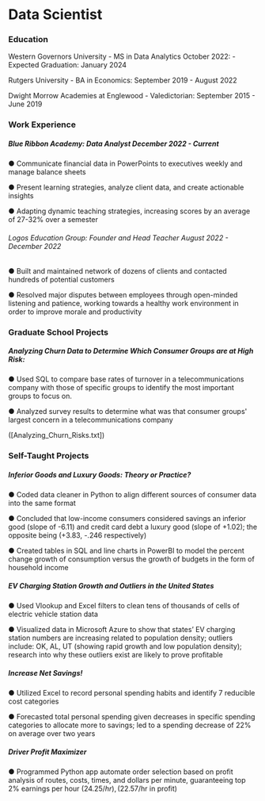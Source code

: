 # Data Scientist

### Education
Western Governors University - MS in Data Analytics October 2022: - Expected Graduation: January 2024

Rutgers University - BA in Economics: September 2019 - August 2022

Dwight Morrow Academies at Englewood - Valedictorian: September 2015 - June 2019

### Work Experience
##### Blue Ribbon Academy: Data Analyst December 2022 - Current

  ● Communicate financial data in PowerPoints to executives weekly and manage balance sheets

  ● Present learning strategies, analyze client data, and create actionable insights

  ● Adapting dynamic teaching strategies, increasing scores by an average of 27-32% over a semester

###### Logos Education Group: Founder and Head Teacher August 2022 - December 2022

  ● Built and maintained network of dozens of clients and contacted hundreds of potential customers

  ● Resolved major disputes between employees through open-minded listening and patience,
    working towards a healthy work environment in order to improve morale and productivity

### Graduate School Projects

##### Analyzing Churn Data to Determine Which Consumer Groups are at High Risk:

  ● Used SQL to compare base rates of turnover in a telecommunications company with those of specific groups
    to identify the most important groups to focus on.

  ● Analyzed survey results to determine what was that consumer groups' largest concern in a telecommunications
    company

([Analyzing_Churn_Risks.txt])




### Self-Taught Projects
##### Inferior Goods and Luxury Goods: Theory or Practice?

  ● Coded data cleaner in Python to align different sources of consumer data into the same format
  
  ● Concluded that low-income consumers considered savings an inferior good (slope of -6.11) and
    credit card debt a luxury good (slope of +1.02); the opposite being (+3.83, -.246 respectively)
    
  ● Created tables in SQL and line charts in PowerBI to model the percent change growth of
    consumption versus the growth of budgets in the form of household income

##### EV Charging Station Growth and Outliers in the United States
  ● Used Vlookup and Excel filters to clean tens of thousands of cells of electric vehicle station data
  
  ● Visualized data in Microsoft Azure to show that states’ EV charging station numbers are
    increasing related to population density; outliers include: OK, AL, UT (showing rapid growth and
    low population density); research into why these outliers exist are likely to prove profitable

##### Increase Net Savings!
  ● Utilized Excel to record personal spending habits and identify 7 reducible cost categories
  
  ● Forecasted total personal spending given decreases in specific spending categories to allocate
    more to savings; led to a spending decrease of 22% on average over two years

##### Driver Profit Maximizer
  ● Programmed Python app automate order selection based on profit analysis of routes, costs, times,
    and dollars per minute, guaranteeing top 2% earnings per hour ($24.25/hr), ($22.57/hr in profit)
